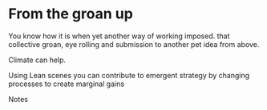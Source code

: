 # From the groan up

You know how it is when yet another way of working imposed. that collective groan, eye rolling and submission to another pet idea from above.

Climate can help.

Using Lean scenes you can contribute to emergent strategy by changing processes to create marginal gains


Notes

